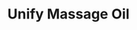 ---
title: Unify Massage Oil
product-category: topicals
sitemap: true
name: Unify Massage Oil
description: 500mg Hemp-Derived CBD
size: 4.0oz
strength: 500mg
image-url: /assets/img/products/gypsy-oil-pump.jpg
image-large-url: /assets/img/products/large/gypsy-oil-pump.jpg
price: 40
price_wholesale: 20
price_case: 80
weight: 220
weight_case: 880
case-count: 4
display_order: 17
cell_layout:
orderable: true
hidden: false
new: false
is_crystal: false
stackable: true
long_description: >-
  Unify Massage Oil is formulated thoughtfully with organic, nourishing
  safflower oil and infused with organic herbs, aphrodisiacal essential oils and
  a cleansed & charged rose quartz. Intended for both self love and couple
  massages, this golden oil stimulates the sex drive while unifying and
  strengthening the connection with self and others.
ingredients: >-
  Organic Safflower Oil, Organic Arnica-Infused Oil, Organic Roses, Jasmine and
  Lavender, Aphrodisiacal Blend of Lavender, Ylang Ylang, Orange, Patchouli &
  Copaiba Essential Oils, Organic Sunflower Lecithin, Cleansed & Charged Rose
  Quartz
product-notes: >-
  Life Flower products are made in small batches with all-natural and boutique
  ingredients. Orders are processed and ship within 14 business days. Please
  allow additional time for&nbsp;delivery.
history: blank
healing-properties: blank
---